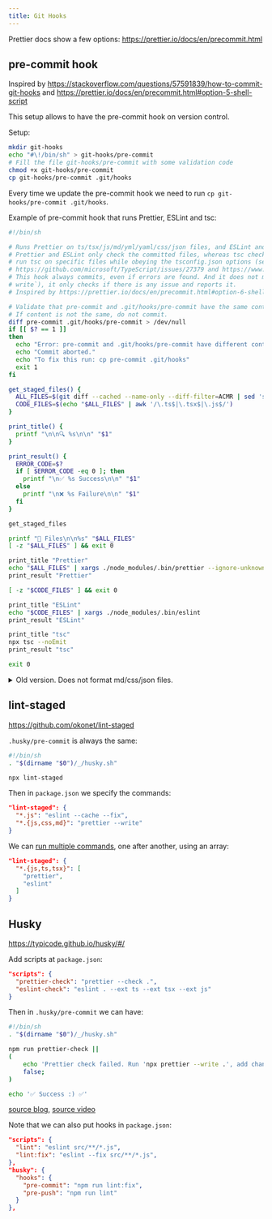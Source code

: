 ```yaml
---
title: Git Hooks
---
```


Prettier docs show a few options: https://prettier.io/docs/en/precommit.html

## pre-commit hook

Inspired by https://stackoverflow.com/questions/57591839/how-to-commit-git-hooks and https://prettier.io/docs/en/precommit.html#option-5-shell-script

This setup allows to have the pre-commit hook on version control.

Setup:

```bash
mkdir git-hooks
echo "#\!/bin/sh" > git-hooks/pre-commit
# Fill the file git-hooks/pre-commit with some validation code
chmod +x git-hooks/pre-commit
cp git-hooks/pre-commit .git/hooks
```

Every time we update the pre-commit hook we need to run `cp git-hooks/pre-commit .git/hooks`.

Example of pre-commit hook that runs Prettier, ESLint and tsc:

```bash
#!/bin/sh

# Runs Prettier on ts/tsx/js/md/yml/yaml/css/json files, and ESLint and tsc on ts/tsx/js files.
# Prettier and ESLint only check the committed files, whereas tsc checks all project files, since it's not possible to
# run tsc on specific files while obeying the tsconfig.json options (see
# https://github.com/microsoft/TypeScript/issues/27379 and https://www.npmjs.com/package/tsc-files).
# This hook always commits, even if errors are found. And it does not modify the files (ie it does not do `prettier
# write`), it only checks if there is any issue and reports it.
# Inspired by https://prettier.io/docs/en/precommit.html#option-6-shell-script

# Validate that pre-commit and .git/hooks/pre-commit have the same content.
# If content is not the same, do not commit.
diff pre-commit .git/hooks/pre-commit > /dev/null
if [[ $? == 1 ]]
then
  echo "Error: pre-commit and .git/hooks/pre-commit have different content."
  echo "Commit aborted."
  echo "To fix this run: cp pre-commit .git/hooks"
  exit 1
fi

get_staged_files() {
  ALL_FILES=$(git diff --cached --name-only --diff-filter=ACMR | sed 's| |\\ |g' | awk '/\.ts$|\.tsx$|\.js$|\.md|\.yml|\.yaml|\.css|\.json/')
  CODE_FILES=$(echo "$ALL_FILES" | awk '/\.ts$|\.tsx$|\.js$/')
}

print_title() {
  printf "\n\n🔍 %s\n\n" "$1"
}

print_result() {
  ERROR_CODE=$?
  if [ $ERROR_CODE -eq 0 ]; then
    printf "\n✅ %s Success\n\n" "$1"
  else
    printf "\n❌ %s Failure\n\n" "$1"
  fi
}

get_staged_files

printf "📁 Files\n\n%s" "$ALL_FILES"
[ -z "$ALL_FILES" ] && exit 0

print_title "Prettier"
echo "$ALL_FILES" | xargs ./node_modules/.bin/prettier --ignore-unknown --check
print_result "Prettier"

[ -z "$CODE_FILES" ] && exit 0

print_title "ESLint"
echo "$CODE_FILES" | xargs ./node_modules/.bin/eslint
print_result "ESLint"

print_title "tsc"
npx tsc --noEmit
print_result "tsc"

exit 0
```

<details>
  <summary>Old version. Does not format md/css/json files.</summary>

```bash
#!/bin/sh

# Runs Prettier, ESLint and tsc on .ts, .tsx and .js files (not .md nor .json files). Prettier and ESLint only check the
# committed files, whereas tsc checks all project files, since it's not possible to run tsc on specific files while
# obeying the tsconfig.json options (see https://github.com/microsoft/TypeScript/issues/27379 and
# https://www.npmjs.com/package/tsc-files).
# This hook always commits, even if errors are found. And it does not modify the files (ie it does not do `prettier
# write`), it only checks if there is any issue and reports it.
# Inspired by https://prettier.io/docs/en/precommit.html#option-6-shell-script

print_result() {
  ERROR_CODE=$?
  if [ $ERROR_CODE -eq 0 ]; then
    printf "\n✅ %s Success\n\n" "$1"
  else
    printf "\n❌ %s Failure\n\n" "$1"
  fi
}

FILES=$(git diff --cached --name-only --diff-filter=ACMR | sed 's| |\\ |g' | awk '/\.ts$|\.tsx$|\.js$/')

printf "📁 Files\n\n%s" "$FILES"

[ -z "$FILES" ] && exit 0

printf "\n\n🔍 Prettier\n\n"
echo "$FILES" | xargs ./node_modules/.bin/prettier --ignore-unknown --check
print_result "Prettier"

printf "\n🔍 ESLint\n"
echo "$FILES" | xargs ./node_modules/.bin/eslint
print_result "ESLint"

printf "\n🔍 tsc\n"
npx tsc --noEmit
print_result "tsc"

exit 0
```

</details>

## lint-staged

https://github.com/okonet/lint-staged

`.husky/pre-commit` is always the same:

```bash
#!/bin/sh
. "$(dirname "$0")/_/husky.sh"

npx lint-staged
```

Then in `package.json` we specify the commands:

```json
"lint-staged": {
  "*.js": "eslint --cache --fix",
  "*.{js,css,md}": "prettier --write"
}
```

We can [run multiple commands](https://github.com/okonet/lint-staged/#running-multiple-commands-in-a-sequence), one after another, using an array:

```json
"lint-staged": {
  "*.{js,ts,tsx}": [
    "prettier",
    "eslint"
  ]
}
```

## Husky

https://typicode.github.io/husky/#/

Add scripts at `package.json`:

```json
"scripts": {
  "prettier-check": "prettier --check .",
  "eslint-check": "eslint . --ext ts --ext tsx --ext js"
}
```

Then in `.husky/pre-commit` we can have:

```bash
#!/bin/sh
. "$(dirname "$0")/_/husky.sh"

npm run prettier-check ||
(
    echo 'Prettier check failed. Run 'npx prettier --write .', add changes and try to commit again.';
    false;
)

echo '✅ Success :) ✅'
```

[source blog](https://blog.jarrodwatts.com/nextjs-eslint-prettier-husky), [source video](https://www.youtube.com/watch?v=sH93pQb9bWM)

Note that we can also put hooks in `package.json`:

```json
"scripts": {
  "lint": "eslint src/**/*.js",
  "lint:fix": "eslint --fix src/**/*.js",
},
"husky": {
  "hooks": {
    "pre-commit": "npm run lint:fix",
    "pre-push": "npm run lint"
  }
},
```
